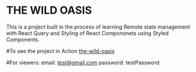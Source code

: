 # THE WILD OASIS

This is a project built in the process of learning Remote state management with React Query and Styling of React Compononets using Styled Components.

#To see the project in Action
[the-wild-oasis](https://the-wild-oasis-i2v0adq3w-acharyasabin11s-projects.vercel.app/)

#For viewers:
email: test@gmail.com
password: testPassword

